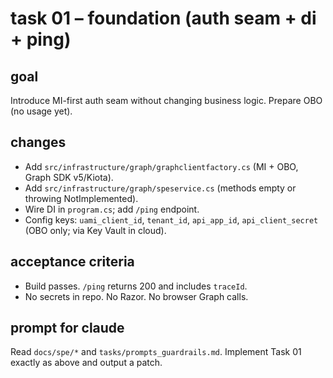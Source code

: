 # task 01 – foundation (auth seam + di + ping)

## goal
Introduce MI-first auth seam without changing business logic. Prepare OBO (no usage yet).

## changes
- Add `src/infrastructure/graph/graphclientfactory.cs` (MI + OBO, Graph SDK v5/Kiota).
- Add `src/infrastructure/graph/speservice.cs` (methods empty or throwing NotImplemented).
- Wire DI in `program.cs`; add `/ping` endpoint.
- Config keys: `uami_client_id`, `tenant_id`, `api_app_id`, `api_client_secret` (OBO only; via Key Vault in cloud).

## acceptance criteria
- Build passes. `/ping` returns 200 and includes `traceId`.
- No secrets in repo. No Razor. No browser Graph calls.

## prompt for claude
Read `docs/spe/*` and `tasks/prompts_guardrails.md`. Implement Task 01 exactly as above and output a patch.
